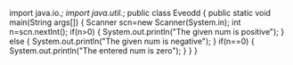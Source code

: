 import java.io.*;
import java.util.*;
public class Eveodd
{
public static void main(String args[])
{
Scanner scn=new Scanner(System.in);
int n=scn.nextInt();
if(n>0)
{
System.out.println("The given num is positive");
}
else
{
System.out.println("The given num is negative");
}
if(n==0)
{
System.out.println("The entered num is zero");
}
}
}
